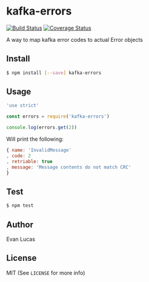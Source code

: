 # kafka-errors

[![Build Status](https://travis-ci.org/evanlucas/kafka-errors.svg)](https://travis-ci.org/evanlucas/kafka-errors)
[![Coverage Status](https://coveralls.io/repos/evanlucas/kafka-errors/badge.svg?branch=master&service=github)](https://coveralls.io/github/evanlucas/kafka-errors?branch=master)

A way to map kafka error codes to actual Error objects

## Install

```bash
$ npm install [--save] kafka-errors
```

## Usage

```js
'use strict'

const errors = require('kafka-errors')

console.log(errors.get(2))
```

Will print the following:

```js
{ name: 'InvalidMessage'
, code: 2
, retriable: true
, message: 'Message contents do not match CRC'
}
```

## Test

```bash
$ npm test
```

## Author

Evan Lucas

## License

MIT (See `LICENSE` for more info)
